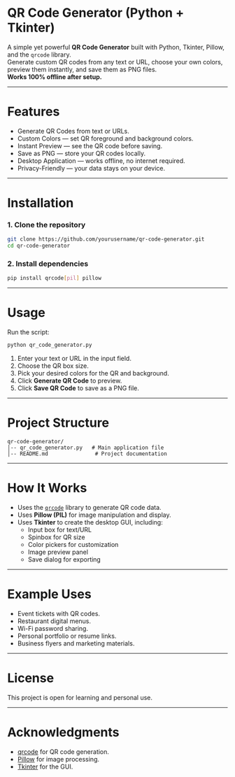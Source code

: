 # QR Code Generator (Python + Tkinter)

A simple yet powerful **QR Code Generator** built with Python, Tkinter, Pillow, and the `qrcode` library.  
Generate custom QR codes from any text or URL, choose your own colors, preview them instantly, and save them as PNG files.  
**Works 100% offline after setup.**

---

# Features
- Generate QR Codes from text or URLs.
- Custom Colors — set QR foreground and background colors.
- Instant Preview — see the QR code before saving.
- Save as PNG — store your QR codes locally.
- Desktop Application — works offline, no internet required.
- Privacy-Friendly — your data stays on your device.

---

# Installation

### 1. Clone the repository
```bash
git clone https://github.com/yourusername/qr-code-generator.git
cd qr-code-generator
```

### 2. Install dependencies
```bash
pip install qrcode[pil] pillow
```

---

# Usage

Run the script:
```bash
python qr_code_generator.py
```

1. Enter your text or URL in the input field.  
2. Choose the QR box size.  
3. Pick your desired colors for the QR and background.  
4. Click **Generate QR Code** to preview.  
5. Click **Save QR Code** to save as a PNG file.

---

# Project Structure
```
qr-code-generator/
│-- qr_code_generator.py   # Main application file
│-- README.md               # Project documentation
```

---

# How It Works
- Uses the [`qrcode`](https://pypi.org/project/qrcode/) library to generate QR code data.
- Uses **Pillow (PIL)** for image manipulation and display.
- Uses **Tkinter** to create the desktop GUI, including:
  - Input box for text/URL
  - Spinbox for QR size
  - Color pickers for customization
  - Image preview panel
  - Save dialog for exporting

---

# Example Uses
- Event tickets with QR codes.
- Restaurant digital menus.
- Wi-Fi password sharing.
- Personal portfolio or resume links.
- Business flyers and marketing materials.

---

# License
This project is open for learning and personal use.

---

# Acknowledgments
- [qrcode](https://github.com/lincolnloop/python-qrcode) for QR code generation.
- [Pillow](https://python-pillow.org/) for image processing.
- [Tkinter](https://docs.python.org/3/library/tkinter.html) for the GUI.
